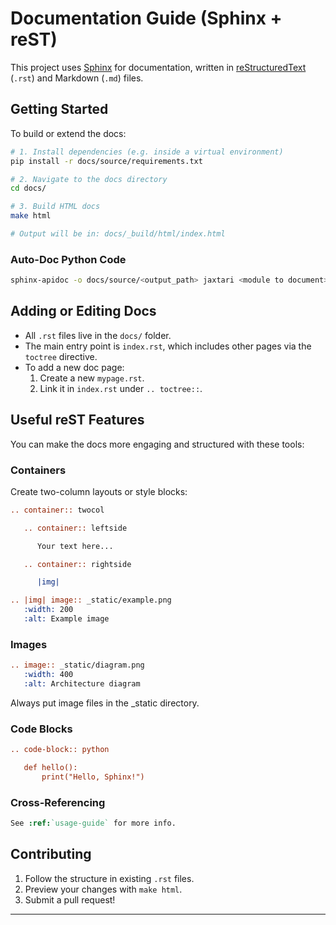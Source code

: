 # Documentation Guide (Sphinx + reST)

This project uses [Sphinx](https://www.sphinx-doc.org) for documentation, written in [reStructuredText](https://docutils.sourceforge.io/rst.html) (`.rst`)  and Markdown (`.md`) files.

## Getting Started

To build or extend the docs:

```bash
# 1. Install dependencies (e.g. inside a virtual environment)
pip install -r docs/source/requirements.txt

# 2. Navigate to the docs directory
cd docs/

# 3. Build HTML docs
make html

# Output will be in: docs/_build/html/index.html
```

### Auto-Doc Python Code
```bash
sphinx-apidoc -o docs/source/<output_path> jaxtari <module to document>
```

## Adding or Editing Docs

- All `.rst` files live in the `docs/` folder.
- The main entry point is `index.rst`, which includes other pages via the `toctree` directive.
- To add a new doc page:
  1. Create a new `mypage.rst`.
  2. Link it in `index.rst` under `.. toctree::`.

## Useful reST Features

You can make the docs more engaging and structured with these tools:

### Containers

Create two-column layouts or style blocks:

```rst
.. container:: twocol

   .. container:: leftside

      Your text here...

   .. container:: rightside

      |img|

.. |img| image:: _static/example.png
   :width: 200
   :alt: Example image
```

### Images

```rst
.. image:: _static/diagram.png
   :width: 400
   :alt: Architecture diagram
```

Always put image files in the _static directory.

### Code Blocks

```rst
.. code-block:: python

   def hello():
       print("Hello, Sphinx!")
```

### Cross-Referencing

```rst
See :ref:`usage-guide` for more info.
```

## Contributing

1. Follow the structure in existing `.rst` files.
2. Preview your changes with `make html`.
3. Submit a pull request!

---
